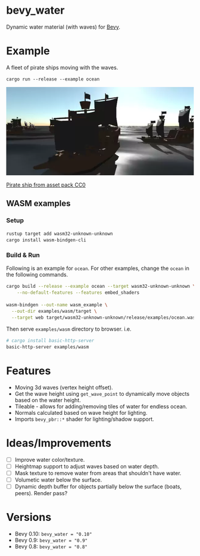 # bevy_water

Dynamic water material (with waves) for [Bevy](https://bevyengine.org/).

# Example

A fleet of pirate ships moving with the waves.

```
cargo run --release --example ocean
```
![](showcase.webp)

[Pirate ship from asset pack CC0](https://www.kenney.nl/assets/pirate-kit)

## WASM examples

### Setup

```sh
rustup target add wasm32-unknown-unknown
cargo install wasm-bindgen-cli
```

### Build & Run

Following is an example for `ocean`. For other examples, change the `ocean` in the
following commands.

```sh
cargo build --release --example ocean --target wasm32-unknown-unknown \
	--no-default-features --features embed_shaders

wasm-bindgen --out-name wasm_example \
  --out-dir examples/wasm/target \
  --target web target/wasm32-unknown-unknown/release/examples/ocean.wasm
```

Then serve `examples/wasm` directory to browser. i.e.

```sh
# cargo install basic-http-server
basic-http-server examples/wasm
```

# Features

- Moving 3d waves (vertex height offset).
- Get the wave height using `get_wave_point` to dynamically move objects based on the water height.
- Tileable - allows for adding/removing tiles of water for endless ocean.
- Normals calculated based on wave height for lighting.
- Imports `bevy_pbr::*` shader for lighting/shadow support.

# Ideas/Improvements

- [ ] Improve water color/texture.
- [ ] Heightmap support to adjust waves based on water depth.
- [ ] Mask texture to remove water from areas that shouldn't have water.
- [ ] Volumetic water below the surface.
- [ ] Dynamic depth buffer for objects partially below the surface (boats, peers).  Render pass?

# Versions

- Bevy 0.10: `bevy_water = "0.10"`
- Bevy 0.9: `bevy_water = "0.9"`
- Bevy 0.8: `bevy_water = "0.8"`
